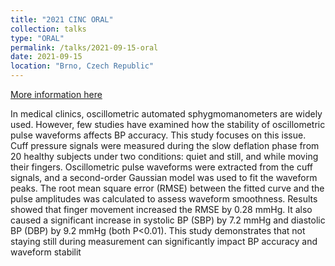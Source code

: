 ```yaml
---
title: "2021 CINC ORAL"
collection: talks
type: "ORAL"
permalink: /talks/2021-09-15-oral
date: 2021-09-15
location: "Brno, Czech Republic"
---
```


[More information here](https://www.cinc.org/archives/2021/pdf/CinC2021-065.pdf)

In medical clinics, oscillometric automated sphygmomanometers are widely used. However, few studies have examined how the stability of oscillometric pulse waveforms affects BP accuracy. This study focuses on this issue. Cuff pressure signals were measured during the slow deflation phase from 20 healthy subjects under two conditions: quiet and still, and while moving their fingers. Oscillometric pulse waveforms were extracted from the cuff signals, and a second-order Gaussian model was used to fit the waveform peaks. The root mean square error (RMSE) between the fitted curve and the pulse amplitudes was calculated to assess waveform smoothness. Results showed that finger movement increased the RMSE by 0.28 mmHg. It also caused a significant increase in systolic BP (SBP) by 7.2 mmHg and diastolic BP (DBP) by 9.2 mmHg (both P<0.01). This study demonstrates that not staying still during measurement can significantly impact BP accuracy and waveform stabilit

